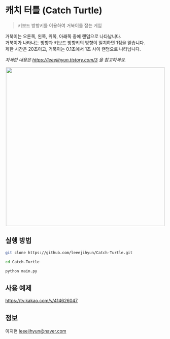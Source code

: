 # 캐치 터틀 (Catch Turtle)  
> 키보드 방향키를 이용하여 거북이를 잡는 게임  

거북이는 오른쪽, 왼쪽, 위쪽, 아래쪽 중에 랜덤으로 나타납니다.  
거북이가 나타나는 방향과 키보드 방향키의 방향이 일치하면 1점을 얻습니다.  
제한 시간은 20초이고, 거북이는 0.1초에서 1초 사이 랜덤으로 나타납니다.  

_자세한 내용은 https://leeejihyun.tistory.com/3 을 참고하세요._

<center><img src="main.gif" width="500" height="500"></center>  

## 실행 방법
```sh
git clone https://github.com/leeejihyun/Catch-Turtle.git
```
```sh
cd Catch-Turtle
```
```sh
python main.py
```

## 사용 예제
https://tv.kakao.com/v/414626047  

## 정보
이지현 leeejihyun@naver.com  
